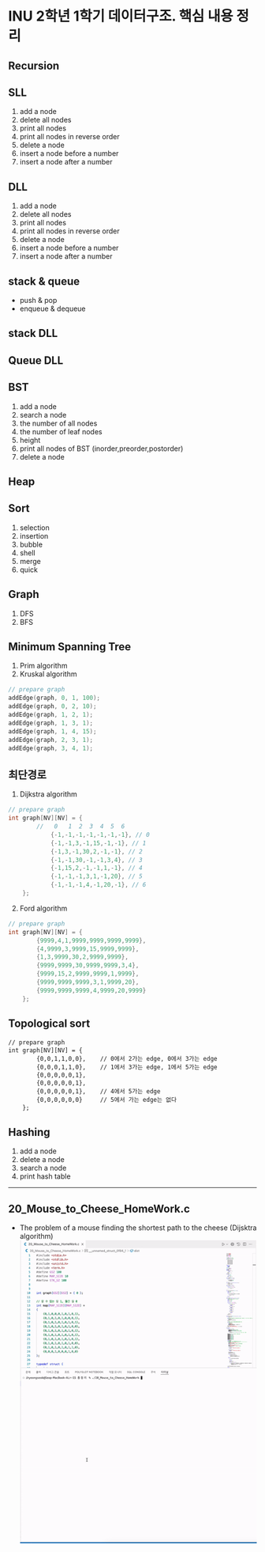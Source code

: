 # INU 2학년 1학기 데이터구조. 핵심 내용 정리

## Recursion ##

## SLL ##
1. add a node
2. delete all nodes
3. print all nodes
4. print all nodes in reverse order
5. delete a node
6. insert a node before a number
7. insert a node after a number

## DLL ##
1. add a node
2. delete all nodes
3. print all nodes
4. print all nodes in reverse order
5. delete a node
6. insert a node before a number
7. insert a node after a number

## stack & queue ##

* push & pop
* enqueue & dequeue

## stack DLL ##
## Queue DLL ##

## BST ##
1. add a node
2. search a node
2. the number of all nodes
3. the number of leaf nodes
4. height
5. print all nodes of BST (inorder,preorder,postorder)
6. delete a node

## Heap ##

## Sort ##
1. selection
2. insertion
3. bubble
4. shell
5. merge
6. quick

## Graph ##
1. DFS
2. BFS

## Minimum Spanning Tree ##

1. Prim algorithm
2. Kruskal algorithm
``` c
// prepare graph
addEdge(graph, 0, 1, 100);
addEdge(graph, 0, 2, 10);
addEdge(graph, 1, 2, 1);
addEdge(graph, 1, 3, 1);
addEdge(graph, 1, 4, 15);
addEdge(graph, 2, 3, 1);
addEdge(graph, 3, 4, 1);
```


## 최단경로 ##
1. Dijkstra algorithm
``` c
// prepare graph
int graph[NV][NV] = {
		//   0   1  2  3  4  5  6
			{-1,-1,-1,-1,-1,-1,-1}, // 0
			{-1,-1,3,-1,15,-1,-1}, // 1
			{-1,3,-1,30,2,-1,-1}, // 2
			{-1,-1,30,-1,-1,3,4}, // 3
			{-1,15,2,-1,-1,1,-1}, // 4 
			{-1,-1,-1,3,1,-1,20}, // 5
			{-1,-1,-1,4,-1,20,-1}, // 6
	};
```
2. Ford algorithm
``` c
// prepare graph
int graph[NV][NV] = {
		{9999,4,1,9999,9999,9999,9999},
		{4,9999,3,9999,15,9999,9999},
		{1,3,9999,30,2,9999,9999},
		{9999,9999,30,9999,9999,3,4},
		{9999,15,2,9999,9999,1,9999},
		{9999,9999,9999,3,1,9999,20},
		{9999,9999,9999,4,9999,20,9999}
	};
```

## Topological sort ##
```
// prepare graph
int graph[NV][NV] = {
		{0,0,1,1,0,0},    // 0에서 2가는 edge, 0에서 3가는 edge
		{0,0,0,1,1,0},	  // 1에서 3가는 edge, 1에서 5가는 edge
		{0,0,0,0,0,1},
		{0,0,0,0,0,1},
		{0,0,0,0,0,1},	  // 4에서 5가는 edge
		{0,0,0,0,0,0}	  // 5에서 가는 edge는 없다
	};
```

## Hashing ##
1. add a node
2. delete a node
3. search a node
4. print hash table
--------------------------------------------

## 20_Mouse_to_Cheese_HomeWork.c

* The problem of a mouse finding the shortest path to the cheese (Dijsktra algorithm)
![](./20.gif)